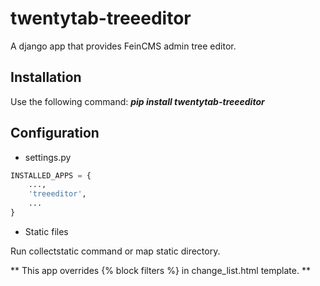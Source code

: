 twentytab-treeeditor
====================

A django app that provides FeinCMS admin tree editor.


## Installation

Use the following command: <b><i>pip install twentytab-treeeditor</i></b>

## Configuration

- settings.py

```py
INSTALLED_APPS = {
    ...,
    'treeeditor',
    ...
}
```

- Static files

Run collectstatic command or map static directory.

** This app overrides {% block filters %} in change_list.html template. **